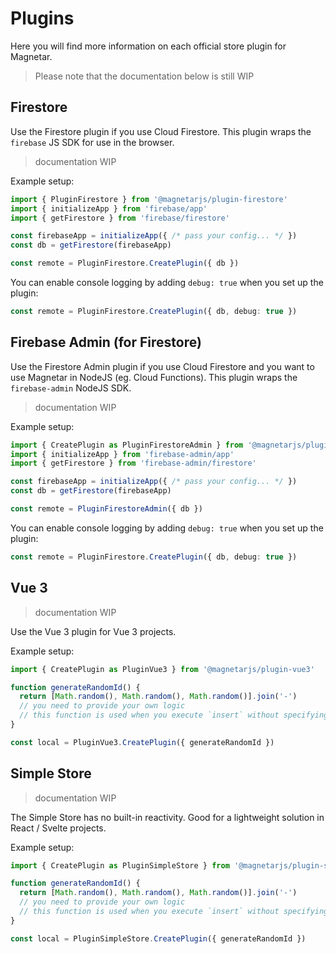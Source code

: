 # Plugins

Here you will find more information on each official store plugin for Magnetar.

> Please note that the documentation below is still WIP

## Firestore

Use the Firestore plugin if you use Cloud Firestore. This plugin wraps the `firebase` JS SDK for use in the browser.

> documentation WIP

Example setup:

<!-- prettier-ignore-start -->
```js
import { PluginFirestore } from '@magnetarjs/plugin-firestore'
import { initializeApp } from 'firebase/app'
import { getFirestore } from 'firebase/firestore'

const firebaseApp = initializeApp({ /* pass your config... */ })
const db = getFirestore(firebaseApp)

const remote = PluginFirestore.CreatePlugin({ db })
```
<!-- prettier-ignore-end -->

You can enable console logging by adding `debug: true` when you set up the plugin:

```ts
const remote = PluginFirestore.CreatePlugin({ db, debug: true })
```

## Firebase Admin (for Firestore)

Use the Firestore Admin plugin if you use Cloud Firestore and you want to use Magnetar in NodeJS (eg. Cloud Functions). This plugin wraps the `firebase-admin` NodeJS SDK.

> documentation WIP

Example setup:

<!-- prettier-ignore-start -->
```js
import { CreatePlugin as PluginFirestoreAdmin } from '@magnetarjs/plugin-firestore-admin'
import { initializeApp } from 'firebase-admin/app'
import { getFirestore } from 'firebase-admin/firestore'

const firebaseApp = initializeApp({ /* pass your config... */ })
const db = getFirestore(firebaseApp)

const remote = PluginFirestoreAdmin({ db })
```
<!-- prettier-ignore-end -->

You can enable console logging by adding `debug: true` when you set up the plugin:

```ts
const remote = PluginFirestore.CreatePlugin({ db, debug: true })
```

## Vue 3

> documentation WIP

Use the Vue 3 plugin for Vue 3 projects.

Example setup:

```js
import { CreatePlugin as PluginVue3 } from '@magnetarjs/plugin-vue3'

function generateRandomId() {
  return [Math.random(), Math.random(), Math.random()].join('-')
  // you need to provide your own logic
  // this function is used when you execute `insert` without specifying an ID
}

const local = PluginVue3.CreatePlugin({ generateRandomId })
```

## Simple Store

> documentation WIP

The Simple Store has no built-in reactivity. Good for a lightweight solution in React / Svelte projects.

Example setup:

```js
import { CreatePlugin as PluginSimpleStore } from '@magnetarjs/plugin-simple-store'

function generateRandomId() {
  return [Math.random(), Math.random(), Math.random()].join('-')
  // you need to provide your own logic
  // this function is used when you execute `insert` without specifying an ID
}

const local = PluginSimpleStore.CreatePlugin({ generateRandomId })
```

